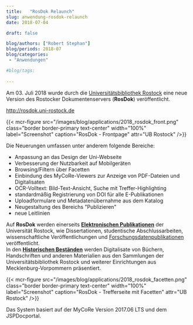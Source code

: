 ```yaml
---
title:   "RosDok Relaunch"
slug: anwendung-rosdok-relaunch
date: 2018-07-04

draft: false

blog/authors: ["Robert Stephan"]
blog/periods: 2018-07
blog/categories:
 - "Anwendungen"

#blog/tags:
 
---
```


Am 03. Juli 2018 wurde durch die [Universitätsbibliothek Rostock](https://www.ub.uni-rostock.de/) eine neue Version 
des Rostocker Dokumentenservers (**RosDok**) veröffentlicht.
<!--more-->
http://rosdok.uni-rostock.de

{{< mcr-figure src="/images/blog/applications/2018_rosdok_front.png" 
         class="border border-primary text-center" width="100%" 
         label="Screenshot" caption="RosDok - Frontpage" attr="UB Rostock" />}}
         
Die Neuerungen umfassen unter anderem folgende Bereiche:

* 	Anpassung an das Design der Uni-Webseite 
* 	Verbesserung der Nutzbarkeit auf Mobilgeräten 
* 	Browsing/Filtern über Facetten
*	Einbindung des MyCoRe-Viewers zur Anzeige von PDF-Dateien und Digitalisaten 
*	OCR-Volltext: Bild-Text-Ansicht, Suche mit Treffer-Highlighting
*	standardmäßig Registrierung von DOI für alle E-Publikationen
*	Uploadformulare und Metadatenübernahme aus dem Katalog
*	Neugestaltung des Bereichs "Publizieren" 
*	neue Leitlinien


Auf **RosDok** werden einerseits [**Elektronischen Publikationen**](http://rosdok.uni-rostock.de/site/epub) der Universität Rostock, wie Dissertationen, studentische Abschlussarbeiten, wissenschaftliche Veröffentlichungen und [Forschungsdatenpublikationen](http://rosdok.uni-rostock.de/browse/epub?&_add-filter=%2Bir.doctype_class.facet%3Adoctype%3Adata) veröffentlicht.   
In den [**Historischen Beständen**](http://rosdok.uni-rostock.de/site/histbest) werden Digitalisate von Büchern, Handschriften und anderen Materialien aus den Sammlungen der Universitätsbibliothek Rostock und weiterer Einrichtungen aus Mecklenburg-Vorpommern präsentiert.

{{< mcr-figure src="/images/blog/applications/2018_rosdok_facetten.png" 
         class="border border-primary text-center" width="100%" 
         label="Screenshot" caption="RosDok - Trefferseite mit Facetten" attr="UB Rostock" />}}
         
Das System basiert auf der MyCoRe Version 2017.06 LTS und dem JSPDocportal.         